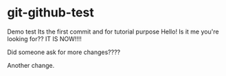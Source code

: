 # git-github-test
Demo test
Its the first commit and for tutorial purpose
Hello! Is it me you're looking for?? IT IS NOW!!!!

Did someone ask for more changes????

Another change.